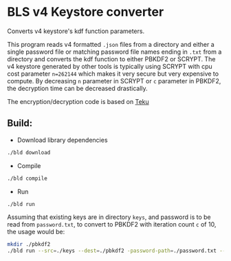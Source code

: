 # BLS v4 Keystore converter

Converts v4 keystore's kdf function parameters. 

This program reads v4 formatted `.json` files from a directory and either a single password file or
matching password file names ending in `.txt` from a directory and converts the kdf function to either
PBKDF2 or SCRYPT. The v4 keystore generated by other tools is typically using SCRYPT with cpu cost parameter `n=262144` 
which makes it very secure but very expensive to compute. By decreasing `n` parameter in SCRYPT or `c` parameter in PBKDF2,
the decryption time can be decreased drastically.

The encryption/decryption code is based on [Teku](https://github.com/Consensys/teku/tree/master/infrastructure/bls-keystore)

## Build:
- Download library dependencies
```sh
./bld download
```
- Compile
```sh
./bld compile
```

- Run
```sh
./bld run
```

Assuming that existing keys are in directory `keys`, and password is to be read from `password.txt`,
to convert to PBKDF2 with iteration count `c` of 10, the usage would be:
```sh
mkdir ./pbkdf2
./bld run --src=./keys --dest=./pbkdf2 -password-path=./password.txt --kdf-function=PBKDF2 -c=10 
```